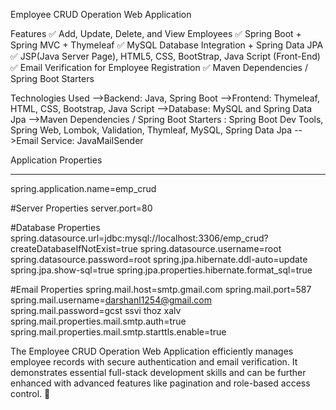 Employee CRUD Operation Web Application

Features
✅ Add, Update, Delete, and View Employees
✅ Spring Boot + Spring MVC + Thymeleaf
✅ MySQL Database Integration + Spring Data JPA
✅ JSP(Java Server Page), HTML5, CSS, BootStrap, Java Script (Front-End)
✅ Email Verification for Employee Registration
✅ Maven Dependencies / Spring Boot Starters

Technologies Used
-->Backend: Java, Spring Boot
-->Frontend: Thymeleaf, HTML, CSS, Bootstrap, Java Script
-->Database: MySQL and Spring Data Jpa
-->Maven Dependencies / Spring Boot Starters : Spring Boot Dev Tools, Spring Web, Lombok, Validation, Thymleaf, MySQL, Spring Data Jpa
-->Email Service: JavaMailSender


Application Properties
----------- ----------
spring.application.name=emp_crud

#Server Properties
server.port=80

#Database Properties
spring.datasource.url=jdbc:mysql://localhost:3306/emp_crud?createDatabaseIfNotExist=true
spring.datasource.username=root
spring.datasource.password=root
spring.jpa.hibernate.ddl-auto=update
spring.jpa.show-sql=true
spring.jpa.properties.hibernate.format_sql=true

#Email Properties
spring.mail.host=smtp.gmail.com
spring.mail.port=587
spring.mail.username=darshanl1254@gmail.com
spring.mail.password=gcst ssvi thoz xalv
spring.mail.properties.mail.smtp.auth=true
spring.mail.properties.mail.smtp.starttls.enable=true

The Employee CRUD Operation Web Application efficiently manages employee records with secure authentication and email verification. It demonstrates essential full-stack development skills and can be further enhanced with advanced features like pagination and role-based access control. 🚀

